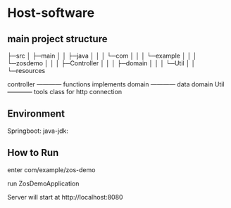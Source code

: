 # Host-software

## main project structure


├─src
│  ├─main
│  │  ├─java
│  │  │  └─com
│  │  │      └─example
│  │  │          └─zosdemo
│  │  │              ├─Controller
│  │  │              ├─domain
│  │  │              └─Util
│  │  └─resources

controller ———— functions implements
domain ———— data domain
Util ———— tools class for http connection



## Environment

Springboot:
java-jdk:


## How to Run

enter com/example/zos-demo

run ZosDemoApplication

Server will start at http://localhost:8080
